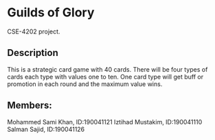 # Guilds of Glory
CSE-4202 project. 
## Description
This is a strategic card game with 40 cards. There will be four types of cards each type with values one to ten. One card type will get buff or promotion in each round and the maximum value wins.
## Members: 
Mohammed Sami Khan, ID:190041121
Iztihad Mustakim, ID:190041110
Salman Sajid, ID:190041126
